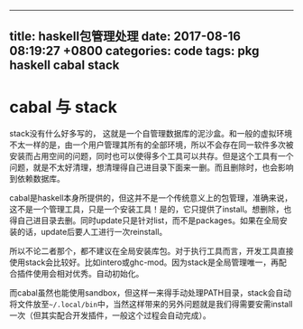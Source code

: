 
---
title: haskell包管理处理
date: 2017-08-16 08:19:27 +0800
categories: code
tags: pkg haskell cabal stack
---

# cabal 与 stack

stack没有什么好多写的， 这就是一个自管理数据库的泥沙盒。和一般的虚拟环境不太一样的是，由一个用户管理其所有的全部环境，所以不会存在同一软件多次被安装而占用空间的问题，同时也可以使得多个工具可以共存。但是这个工具有一个问题，就是不太好清理，想清理得自己进目录下面来一删。而且删除时，也会影响到依赖数据库。

cabal是haskell本身所提供的，但这并不是一个传统意义上的包管理，准确来说，这不是一个管理工具，只是一个安装工具！是的，它只提供了install。想删除，也得自己进目录去删。同时update只是针对list，而不是packages。如果在全局安装的话，update后要人工进行一次reinstall。

所以不论二者那个，都不建议在全局安装库包。对于执行工具而言，开发工具直接使用stack会比较好。比如intero或ghc-mod。因为stack是全局管理唯一，再配合插件使用会相对优秀。自动初始化。

而cabal虽然也能使用sandbox，但这样一来得手动处理PATH目录，stack会自动将文件放至`~/.local/bin`中，当然这样带来的另外问题就是我们得需要安需install一次（但其实配合开发插件，一般这个过程会自动完成）。


